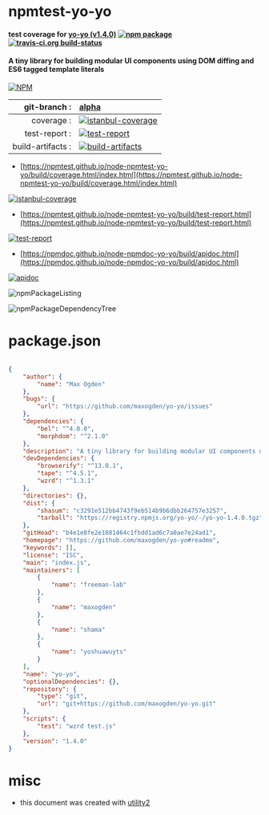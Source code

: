 # npmtest-yo-yo

#### test coverage for  [yo-yo (v1.4.0)](https://github.com/maxogden/yo-yo#readme)  [![npm package](https://img.shields.io/npm/v/npmtest-yo-yo.svg?style=flat-square)](https://www.npmjs.org/package/npmtest-yo-yo) [![travis-ci.org build-status](https://api.travis-ci.org/npmtest/node-npmtest-yo-yo.svg)](https://travis-ci.org/npmtest/node-npmtest-yo-yo)

#### A tiny library for building modular UI components using DOM diffing and ES6 tagged template literals

[![NPM](https://nodei.co/npm/yo-yo.png?downloads=true&downloadRank=true&stars=true)](https://www.npmjs.com/package/yo-yo)

| git-branch : | [alpha](https://github.com/npmtest/node-npmtest-yo-yo/tree/alpha)|
|--:|:--|
| coverage : | [![istanbul-coverage](https://npmtest.github.io/node-npmtest-yo-yo/build/coverage.badge.svg)](https://npmtest.github.io/node-npmtest-yo-yo/build/coverage.html/index.html)|
| test-report : | [![test-report](https://npmtest.github.io/node-npmtest-yo-yo/build/test-report.badge.svg)](https://npmtest.github.io/node-npmtest-yo-yo/build/test-report.html)|
| build-artifacts : | [![build-artifacts](https://npmtest.github.io/node-npmtest-yo-yo/glyphicons_144_folder_open.png)](https://github.com/npmtest/node-npmtest-yo-yo/tree/gh-pages/build)|

- [https://npmtest.github.io/node-npmtest-yo-yo/build/coverage.html/index.html](https://npmtest.github.io/node-npmtest-yo-yo/build/coverage.html/index.html)

[![istanbul-coverage](https://npmtest.github.io/node-npmtest-yo-yo/build/screenCapture.buildCi.browser.%252Ftmp%252Fbuild%252Fcoverage.lib.html.png)](https://npmtest.github.io/node-npmtest-yo-yo/build/coverage.html/index.html)

- [https://npmtest.github.io/node-npmtest-yo-yo/build/test-report.html](https://npmtest.github.io/node-npmtest-yo-yo/build/test-report.html)

[![test-report](https://npmtest.github.io/node-npmtest-yo-yo/build/screenCapture.buildCi.browser.%252Ftmp%252Fbuild%252Ftest-report.html.png)](https://npmtest.github.io/node-npmtest-yo-yo/build/test-report.html)

- [https://npmdoc.github.io/node-npmdoc-yo-yo/build/apidoc.html](https://npmdoc.github.io/node-npmdoc-yo-yo/build/apidoc.html)

[![apidoc](https://npmdoc.github.io/node-npmdoc-yo-yo/build/screenCapture.buildCi.browser.%252Ftmp%252Fbuild%252Fapidoc.html.png)](https://npmdoc.github.io/node-npmdoc-yo-yo/build/apidoc.html)

![npmPackageListing](https://npmtest.github.io/node-npmtest-yo-yo/build/screenCapture.npmPackageListing.svg)

![npmPackageDependencyTree](https://npmtest.github.io/node-npmtest-yo-yo/build/screenCapture.npmPackageDependencyTree.svg)



# package.json

```json

{
    "author": {
        "name": "Max Ogden"
    },
    "bugs": {
        "url": "https://github.com/maxogden/yo-yo/issues"
    },
    "dependencies": {
        "bel": "^4.0.0",
        "morphdom": "^2.1.0"
    },
    "description": "A tiny library for building modular UI components using DOM diffing and ES6 tagged template literals",
    "devDependencies": {
        "browserify": "^13.0.1",
        "tape": "^4.5.1",
        "wzrd": "^1.3.1"
    },
    "directories": {},
    "dist": {
        "shasum": "c3291e512bb4743f9eb514b9b6dbb264757e3257",
        "tarball": "https://registry.npmjs.org/yo-yo/-/yo-yo-1.4.0.tgz"
    },
    "gitHead": "b4e1e8fe2e1081464c1fbdd1ad6c7a0ae7e24ad1",
    "homepage": "https://github.com/maxogden/yo-yo#readme",
    "keywords": [],
    "license": "ISC",
    "main": "index.js",
    "maintainers": [
        {
            "name": "freeman-lab"
        },
        {
            "name": "maxogden"
        },
        {
            "name": "shama"
        },
        {
            "name": "yoshuawuyts"
        }
    ],
    "name": "yo-yo",
    "optionalDependencies": {},
    "repository": {
        "type": "git",
        "url": "git+https://github.com/maxogden/yo-yo.git"
    },
    "scripts": {
        "test": "wzrd test.js"
    },
    "version": "1.4.0"
}
```



# misc
- this document was created with [utility2](https://github.com/kaizhu256/node-utility2)
